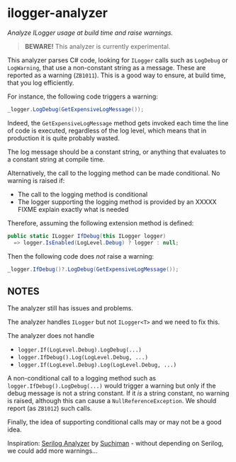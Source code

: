 # ilogger-analyzer

*Analyze ILogger usage at build time and raise warnings.*

> **BEWARE!** This analyzer is currently experimental.

This analyzer parses C# code, looking for `ILogger` calls such as `LogDebug` or `LogWarning`, that use a non-constant string as a message. These are reported as a warning (`ZB1011`). This is a good way to ensure, at build time, that you log efficiently.

For instance, the following code triggers a warning:

```csharp
_logger.LogDebug(GetExpensiveLogMessage());
```

Indeed, the `GetExpensiveLogMessage` method gets invoked each time the line of code is executed, regardless of the log level, which means that in production it is quite probably wasted.

The log message should be a constant string, or anything that evaluates to a constant string at compile time.

Alternatively, the call to the logging method can be made conditional. No warning is raised if:
* The call to the logging method is conditional
* The logger supporting the logging method is provided by an XXXXX FIXME explain exactly what is needed

Therefore, assuming the following extension method is defined:

```csharp
public static ILogger IfDebug(this ILogger logger)
  => logger.IsEnabled(LogLevel.Debug) ? logger : null;
```

Then the following code does *not* raise a warning:

```csharp
_logger.IfDebug()?.LogDebug(GetExpensiveLogMessage());
```

## NOTES

The analyzer still has issues and problems.

The analyzer handles `ILogger` but not `ILogger<T>` and we need to fix this.

The analyzer does not handle 
* `logger.If(LogLevel.Debug).LogDebug(...)`
* `logger.IfDebug().Log(LogLevel.Debug, ...)`
* `logger.If(LogLevel.Debug).Log(LogLevel.Debug, ...)`

A non-conditional call to a logging method such as `logger.IfDebug().LogDebug(...)` would trigger a warning but only if the debug message is not a string constant. If it *is* a string constant, no warning is raised, although this can cause a `NullReferenceException`. We should report (as `ZB1012`) such calls.

Finally, the idea of supporting conditional calls may or may not be a good idea.

Inspiration: [Serilog Analyzer](https://github.com/Suchiman/SerilogAnalyzer) by [Suchiman](https://github.com/Suchiman/) - without depending on Serilog, we could add more warnings...